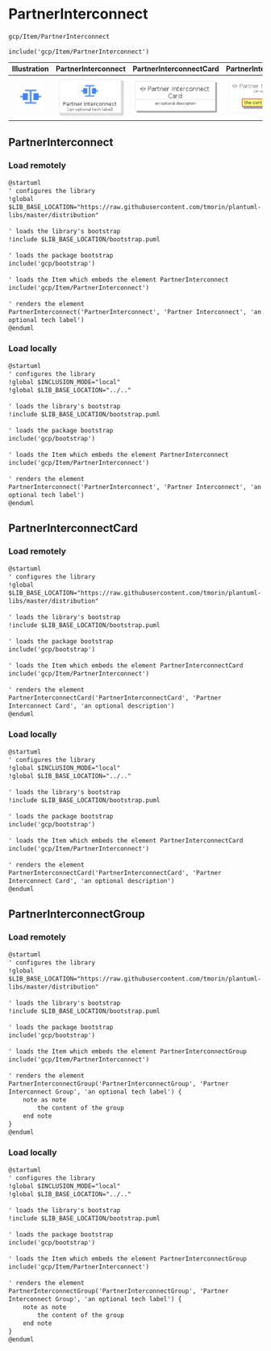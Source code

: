 # PartnerInterconnect


```text
gcp/Item/PartnerInterconnect
```

```text
include('gcp/Item/PartnerInterconnect')
```



| Illustration | PartnerInterconnect | PartnerInterconnectCard | PartnerInterconnectGroup |
| :---: | :---: | :---: | :---: |
| ![illustration for Illustration](../../gcp/Item/PartnerInterconnect.png) | ![illustration for PartnerInterconnect](../../gcp/Item/PartnerInterconnect.Local.png) | ![illustration for PartnerInterconnectCard](../../gcp/Item/PartnerInterconnectCard.Local.png) | ![illustration for PartnerInterconnectGroup](../../gcp/Item/PartnerInterconnectGroup.Local.png) |




## PartnerInterconnect

### Load remotely
```plantuml
@startuml
' configures the library
!global $LIB_BASE_LOCATION="https://raw.githubusercontent.com/tmorin/plantuml-libs/master/distribution"

' loads the library's bootstrap
!include $LIB_BASE_LOCATION/bootstrap.puml

' loads the package bootstrap
include('gcp/bootstrap')

' loads the Item which embeds the element PartnerInterconnect
include('gcp/Item/PartnerInterconnect')

' renders the element
PartnerInterconnect('PartnerInterconnect', 'Partner Interconnect', 'an optional tech label')
@enduml
```

### Load locally
```plantuml
@startuml
' configures the library
!global $INCLUSION_MODE="local"
!global $LIB_BASE_LOCATION="../.."

' loads the library's bootstrap
!include $LIB_BASE_LOCATION/bootstrap.puml

' loads the package bootstrap
include('gcp/bootstrap')

' loads the Item which embeds the element PartnerInterconnect
include('gcp/Item/PartnerInterconnect')

' renders the element
PartnerInterconnect('PartnerInterconnect', 'Partner Interconnect', 'an optional tech label')
@enduml
```

## PartnerInterconnectCard

### Load remotely
```plantuml
@startuml
' configures the library
!global $LIB_BASE_LOCATION="https://raw.githubusercontent.com/tmorin/plantuml-libs/master/distribution"

' loads the library's bootstrap
!include $LIB_BASE_LOCATION/bootstrap.puml

' loads the package bootstrap
include('gcp/bootstrap')

' loads the Item which embeds the element PartnerInterconnectCard
include('gcp/Item/PartnerInterconnect')

' renders the element
PartnerInterconnectCard('PartnerInterconnectCard', 'Partner Interconnect Card', 'an optional description')
@enduml
```

### Load locally
```plantuml
@startuml
' configures the library
!global $INCLUSION_MODE="local"
!global $LIB_BASE_LOCATION="../.."

' loads the library's bootstrap
!include $LIB_BASE_LOCATION/bootstrap.puml

' loads the package bootstrap
include('gcp/bootstrap')

' loads the Item which embeds the element PartnerInterconnectCard
include('gcp/Item/PartnerInterconnect')

' renders the element
PartnerInterconnectCard('PartnerInterconnectCard', 'Partner Interconnect Card', 'an optional description')
@enduml
```

## PartnerInterconnectGroup

### Load remotely
```plantuml
@startuml
' configures the library
!global $LIB_BASE_LOCATION="https://raw.githubusercontent.com/tmorin/plantuml-libs/master/distribution"

' loads the library's bootstrap
!include $LIB_BASE_LOCATION/bootstrap.puml

' loads the package bootstrap
include('gcp/bootstrap')

' loads the Item which embeds the element PartnerInterconnectGroup
include('gcp/Item/PartnerInterconnect')

' renders the element
PartnerInterconnectGroup('PartnerInterconnectGroup', 'Partner Interconnect Group', 'an optional tech label') {
    note as note
        the content of the group
    end note
}
@enduml
```

### Load locally
```plantuml
@startuml
' configures the library
!global $INCLUSION_MODE="local"
!global $LIB_BASE_LOCATION="../.."

' loads the library's bootstrap
!include $LIB_BASE_LOCATION/bootstrap.puml

' loads the package bootstrap
include('gcp/bootstrap')

' loads the Item which embeds the element PartnerInterconnectGroup
include('gcp/Item/PartnerInterconnect')

' renders the element
PartnerInterconnectGroup('PartnerInterconnectGroup', 'Partner Interconnect Group', 'an optional tech label') {
    note as note
        the content of the group
    end note
}
@enduml
```

